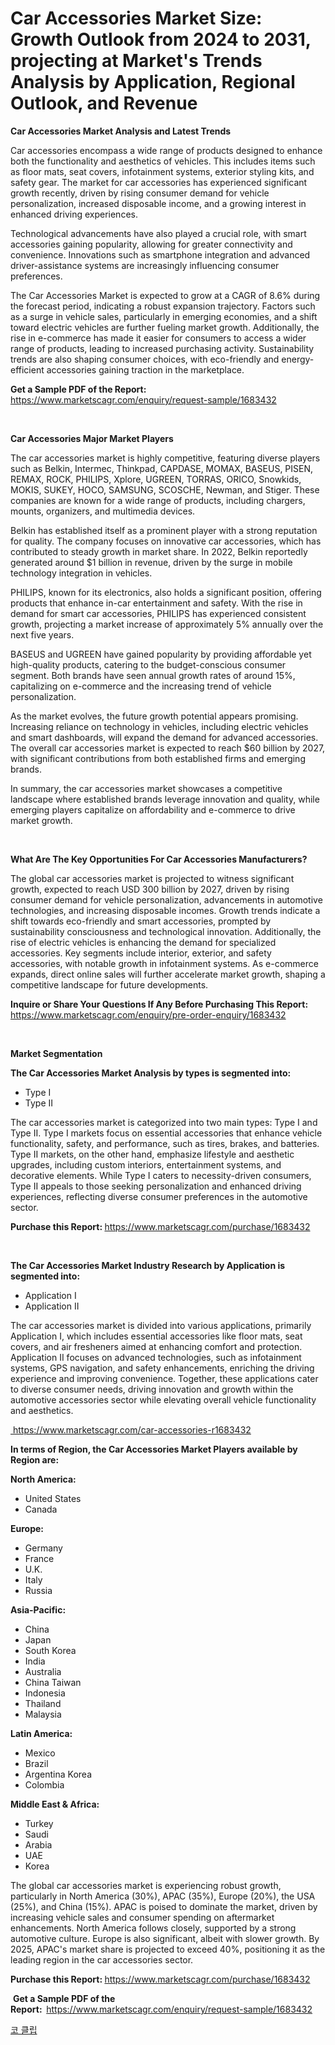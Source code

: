 <p><h1>Car Accessories Market Size: Growth Outlook from 2024 to 2031, projecting at Market's Trends Analysis by Application, Regional Outlook, and Revenue</h1></p><p><strong>Car Accessories Market Analysis and Latest Trends</strong></p>
<p><p>Car accessories encompass a wide range of products designed to enhance both the functionality and aesthetics of vehicles. This includes items such as floor mats, seat covers, infotainment systems, exterior styling kits, and safety gear. The market for car accessories has experienced significant growth recently, driven by rising consumer demand for vehicle personalization, increased disposable income, and a growing interest in enhanced driving experiences.</p><p>Technological advancements have also played a crucial role, with smart accessories gaining popularity, allowing for greater connectivity and convenience. Innovations such as smartphone integration and advanced driver-assistance systems are increasingly influencing consumer preferences.</p><p>The Car Accessories Market is expected to grow at a CAGR of 8.6% during the forecast period, indicating a robust expansion trajectory. Factors such as a surge in vehicle sales, particularly in emerging economies, and a shift toward electric vehicles are further fueling market growth. Additionally, the rise in e-commerce has made it easier for consumers to access a wider range of products, leading to increased purchasing activity. Sustainability trends are also shaping consumer choices, with eco-friendly and energy-efficient accessories gaining traction in the marketplace.</p></p>
<p><strong>Get a Sample PDF of the Report:&nbsp;</strong> <a href="https://www.marketscagr.com/enquiry/request-sample/1683432?utm_campaign=1886&utm_medium=2&utm_source=Github&utm_content=ia&utm_term=30122024&utm_id=car-accessories">https://www.marketscagr.com/enquiry/request-sample/1683432</a></p>
<p>&nbsp;</p>
<p><strong>Car Accessories Major Market Players</strong></p>
<p><p>The car accessories market is highly competitive, featuring diverse players such as Belkin, Intermec, Thinkpad, CAPDASE, MOMAX, BASEUS, PISEN, REMAX, ROCK, PHILIPS, Xplore, UGREEN, TORRAS, ORICO, Snowkids, MOKIS, SUKEY, HOCO, SAMSUNG, SCOSCHE, Newman, and Stiger. These companies are known for a wide range of products, including chargers, mounts, organizers, and multimedia devices.</p><p>Belkin has established itself as a prominent player with a strong reputation for quality. The company focuses on innovative car accessories, which has contributed to steady growth in market share. In 2022, Belkin reportedly generated around $1 billion in revenue, driven by the surge in mobile technology integration in vehicles.</p><p>PHILIPS, known for its electronics, also holds a significant position, offering products that enhance in-car entertainment and safety. With the rise in demand for smart car accessories, PHILIPS has experienced consistent growth, projecting a market increase of approximately 5% annually over the next five years.</p><p>BASEUS and UGREEN have gained popularity by providing affordable yet high-quality products, catering to the budget-conscious consumer segment. Both brands have seen annual growth rates of around 15%, capitalizing on e-commerce and the increasing trend of vehicle personalization.</p><p>As the market evolves, the future growth potential appears promising. Increasing reliance on technology in vehicles, including electric vehicles and smart dashboards, will expand the demand for advanced accessories. The overall car accessories market is expected to reach $60 billion by 2027, with significant contributions from both established firms and emerging brands.</p><p>In summary, the car accessories market showcases a competitive landscape where established brands leverage innovation and quality, while emerging players capitalize on affordability and e-commerce to drive market growth.</p></p>
<p>&nbsp;</p>
<p><strong>What Are The Key Opportunities For Car Accessories Manufacturers?</strong></p>
<p><p>The global car accessories market is projected to witness significant growth, expected to reach USD 300 billion by 2027, driven by rising consumer demand for vehicle personalization, advancements in automotive technologies, and increasing disposable incomes. Growth trends indicate a shift towards eco-friendly and smart accessories, prompted by sustainability consciousness and technological innovation. Additionally, the rise of electric vehicles is enhancing the demand for specialized accessories. Key segments include interior, exterior, and safety accessories, with notable growth in infotainment systems. As e-commerce expands, direct online sales will further accelerate market growth, shaping a competitive landscape for future developments.</p></p>
<p><strong>Inquire or Share Your Questions If Any Before Purchasing This Report:</strong> <a href="https://www.marketscagr.com/enquiry/pre-order-enquiry/1683432?utm_campaign=1886&utm_medium=2&utm_source=Github&utm_content=ia&utm_term=30122024&utm_id=car-accessories">https://www.marketscagr.com/enquiry/pre-order-enquiry/1683432</a></p>
<p>&nbsp;</p>
<p><strong>Market Segmentation</strong></p>
<p><strong>The Car Accessories Market Analysis by types is segmented into:</strong></p>
<p><ul><li>Type I</li><li>Type II</li></ul></p>
<p><p>The car accessories market is categorized into two main types: Type I and Type II. Type I markets focus on essential accessories that enhance vehicle functionality, safety, and performance, such as tires, brakes, and batteries. Type II markets, on the other hand, emphasize lifestyle and aesthetic upgrades, including custom interiors, entertainment systems, and decorative elements. While Type I caters to necessity-driven consumers, Type II appeals to those seeking personalization and enhanced driving experiences, reflecting diverse consumer preferences in the automotive sector.</p></p>
<p><strong>Purchase this Report:&nbsp;</strong><a href="https://www.marketscagr.com/purchase/1683432?utm_campaign=1886&utm_medium=2&utm_source=Github&utm_content=ia&utm_term=30122024&utm_id=car-accessories">https://www.marketscagr.com/purchase/1683432</a></p>
<p>&nbsp;</p>
<p><strong>The Car Accessories Market Industry Research by Application is segmented into:</strong></p>
<p><ul><li>Application I</li><li>Application II</li></ul></p>
<p><p>The car accessories market is divided into various applications, primarily Application I, which includes essential accessories like floor mats, seat covers, and air fresheners aimed at enhancing comfort and protection. Application II focuses on advanced technologies, such as infotainment systems, GPS navigation, and safety enhancements, enriching the driving experience and improving convenience. Together, these applications cater to diverse consumer needs, driving innovation and growth within the automotive accessories sector while elevating overall vehicle functionality and aesthetics.</p></p>
<p><a href="https://www.marketscagr.com/car-accessories-r1683432?utm_campaign=1886&utm_medium=2&utm_source=Github&utm_content=ia&utm_term=30122024&utm_id=car-accessories">&nbsp;https://www.marketscagr.com/car-accessories-r1683432</a></p>
<p><strong>In terms of Region, the Car Accessories Market Players available by Region are:</strong></p>
<p>
    <p> <strong> North America: </strong>
        <ul>
            <li>United States</li>
            <li>Canada</li>
        </ul>
        </p> 
    <p> <strong> Europe: </strong>
        <ul>
            <li>Germany</li>
            <li>France</li>
            <li>U.K.</li>
            <li>Italy</li>
            <li>Russia</li>
        </ul>
        </p> 
    <p> <strong> Asia-Pacific: </strong>
        <ul>
            <li>China</li>
            <li>Japan</li>
            <li>South Korea</li>
            <li>India</li>
            <li>Australia</li>
            <li>China Taiwan</li>
            <li>Indonesia</li>
            <li>Thailand</li>
            <li>Malaysia</li>
        </ul>
        </p> 
    <p> <strong> Latin America: </strong>
        <ul>
            <li>Mexico</li>
            <li>Brazil</li>
            <li>Argentina Korea</li>
            <li>Colombia</li>
        </ul>
        </p> 
    <p> <strong> Middle East & Africa: </strong>
        <ul>
            <li>Turkey</li>
            <li>Saudi</li>
            <li>Arabia</li>
            <li>UAE</li>
            <li>Korea</li>
        </ul>
    </p>
    </p>
<p><p>The global car accessories market is experiencing robust growth, particularly in North America (30%), APAC (35%), Europe (20%), the USA (25%), and China (15%). APAC is poised to dominate the market, driven by increasing vehicle sales and consumer spending on aftermarket enhancements. North America follows closely, supported by a strong automotive culture. Europe is also significant, albeit with slower growth. By 2025, APAC's market share is projected to exceed 40%, positioning it as the leading region in the car accessories sector.</p></p>
<p><strong>Purchase this Report: </strong><a href="https://www.marketscagr.com/purchase/1683432?utm_campaign=1886&utm_medium=2&utm_source=Github&utm_content=ia&utm_term=30122024&utm_id=car-accessories">https://www.marketscagr.com/purchase/1683432</a></p>
<p>&nbsp;<strong>Get a Sample PDF of the Report:&nbsp;&nbsp;</strong><a href="https://www.marketscagr.com/enquiry/request-sample/1683432?utm_campaign=1886&utm_medium=2&utm_source=Github&utm_content=ia&utm_term=30122024&utm_id=car-accessories">https://www.marketscagr.com/enquiry/request-sample/1683432</a></p>
<p><strong></strong></p>
<p><p><a href="https://github.com/laholand/Market-Research-Report-List-6/blob/main/462277229267.md?utm_campaign=1886&utm_medium=2&utm_source=Github&utm_content=ia&utm_term=30122024&utm_id=car-accessories">코 클립</a></p></p>